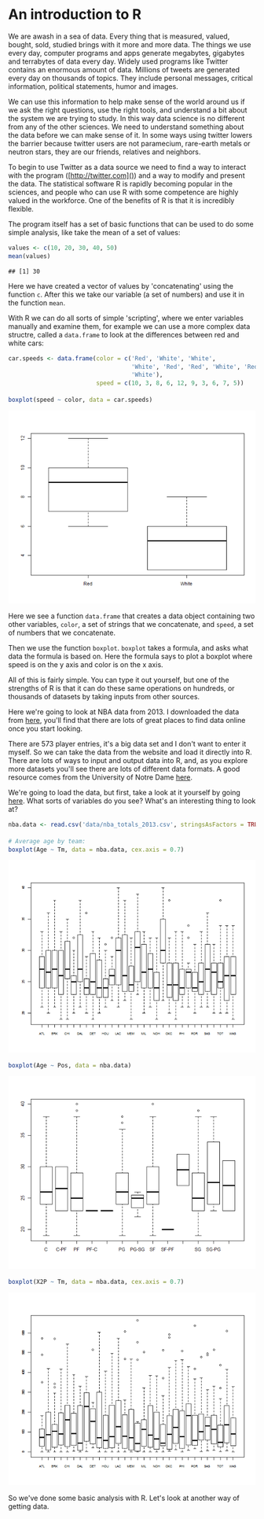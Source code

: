 An introduction to R
======================================

We are awash in a sea of data.  Every thing that is measured, valued, bought, sold, studied brings with it more and more data.  The things we use every day, computer programs and apps generate megabytes, gigabytes and terrabytes of data every day.  Widely used programs like Twitter contains an enormous amount of data.  Millions of tweets are generated every day on thousands of topics.  They include personal messages, critical information, political statements, humor and images.

We can use this information to help make sense of the world around us if we ask the right questions, use the right tools, and understand a bit about the system we are trying to study.  In this way data science is no different from any of the other sciences.  We need to understand something about the data before we can make sense of it.  In some ways using twitter lowers the barrier because twitter users are not paramecium, rare-earth metals or neutron stars, they are our friends, relatives and neighbors.

To begin to use Twitter as a data source we need to find a way to interact with the program ([http://twitter.com]()) and a way to modify and present the data.  The statistical software R is rapidly becoming popular in the sciences, and people who can use R with some competence are highly valued in the workforce.  One of the benefits of R is that it is incredibly flexible.  

The program itself has a set of basic functions that can be used to do some simple analysis, like take the mean of a set of values:


```r
values <- c(10, 20, 30, 40, 50)
mean(values)
```

```
## [1] 30
```

Here we have created a vector of values by 'concatenating' using the function `c`.  After this we take our variable (a set of numbers) and use it in the function `mean`.

With R we can do all sorts of simple 'scripting', where we enter variables manually and examine them, for example we can use a more complex data structre, called a `data.frame` to look at the differences between red and white cars:


```r
car.speeds <- data.frame(color = c('Red', 'White', 'White', 
                                   'White', 'Red', 'Red', 'White', 'Red', 'Red',
                                   'White'),
                         speed = c(10, 3, 8, 6, 12, 9, 3, 6, 7, 5))

boxplot(speed ~ color, data = car.speeds)
```

![plot of chunk unnamed-chunk-2](figure/unnamed-chunk-2-1.png) 

Here we see a function `data.frame` that creates a data object containing two other variables, `color`, a set of strings that we concatenate, and `speed`, a set of numbers that we concatenate.

Then we use the function `boxplot`.  `boxplot` takes a formula, and asks what data the formula is based on.  Here the formula says to plot a boxplot where speed is on the y axis and color is on the x axis.

All of this is fairly simple.  You can type it out yourself, but one of the strengths of R is that it can do these same operations on hundreds, or thousands of datasets by taking inputs from other sources.

Here we're going to look at NBA data from 2013. I downloaded the data from [here](http://www.basketball-reference.com/leagues/NBA_2013_totals.html), you'll find that there are lots of great places to find data online once you start looking.

There are 573 player entries, it's a big data set and I don't want to enter it myself. So we can take the data from the website and load it directly into R.  There are lots of ways to input and output data into R, and, as you explore more datasets you'll see there are lots of different data formats.  A good resource comes from the University of Notre Dame [here](http://www3.nd.edu/~sjones20/JonesUND/BioStats_files/Rinput%26output_1-15-13.pdf).

We're going to load the data, but first, take a look at it yourself by going [here]().   What sorts of variables do you see?  What's an interesting thing to look at?


```r
nba.data <- read.csv('data/nba_totals_2013.csv', stringsAsFactors = TRUE)

# Average age by team:
boxplot(Age ~ Tm, data = nba.data, cex.axis = 0.7)
```

![plot of chunk unnamed-chunk-3](figure/unnamed-chunk-3-1.png) 

```r
boxplot(Age ~ Pos, data = nba.data)
```

![plot of chunk unnamed-chunk-3](figure/unnamed-chunk-3-2.png) 

```r
boxplot(X2P ~ Tm, data = nba.data, cex.axis = 0.7)
```

![plot of chunk unnamed-chunk-3](figure/unnamed-chunk-3-3.png) 

So we've done some basic analysis with R.  Let's look at another way of getting data.

